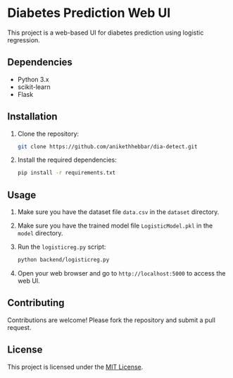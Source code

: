 # Diabetes Prediction Web UI

This project is a web-based UI for diabetes prediction using logistic regression.

## Dependencies

- Python 3.x
- scikit-learn
- Flask

## Installation

1. Clone the repository:

    ```bash
    git clone https://github.com/anikethhebbar/dia-detect.git
    ```

2. Install the required dependencies:

    ```bash
    pip install -r requirements.txt
    ```

## Usage

1. Make sure you have the dataset file `data.csv` in the `dataset` directory.

2. Make sure you have the trained model file `LogisticModel.pkl` in the `model` directory.

3. Run the `logisticreg.py` script:

    ```bash
    python backend/logisticreg.py
    ```

4. Open your web browser and go to `http://localhost:5000` to access the web UI.

## Contributing

Contributions are welcome! Please fork the repository and submit a pull request.

## License

This project is licensed under the [MIT License](LICENSE).